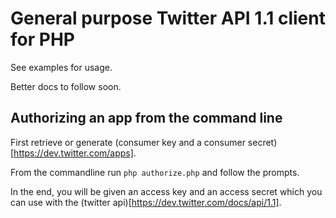 # General purpose Twitter API 1.1 client for PHP

See examples for usage.

Better docs to follow soon.

## Authorizing an app from the command line

First retrieve or generate (consumer key and a consumer secret)[https://dev.twitter.com/apps].

From the commandline run `php authorize.php` and follow the prompts.

In the end, you will be given an access key and an access secret which you can use with the (twitter api)[https://dev.twitter.com/docs/api/1.1]. 
